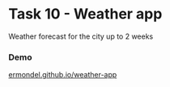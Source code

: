 Task 10 - Weather app
===============================
Weather forecast for the city up to 2 weeks

### Demo
[ermondel.github.io/weather-app](https://ermondel.github.io/weather-app/)
